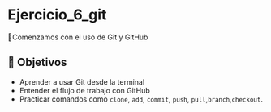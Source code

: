 # Ejercicio_6_git
🚀Comenzamos con el uso de Git y GitHub
## 📌 Objetivos
- Aprender a usar Git desde la terminal
- Entender el flujo de trabajo con GitHub
- Practicar comandos como `clone`, `add`, `commit`, `push`, `pull`,`branch`,`checkout`.
